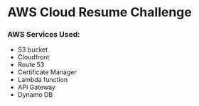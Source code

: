 # AWS Cloud Resume Challenge


### AWS Services Used:
* S3 bucket
* Cloudfront
* Route 53
* Certificate Manager
* Lambda function
* API Gateway
* Dynamo DB
